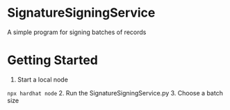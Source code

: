# SignatureSigningService
A simple program for signing batches of records

# Getting Started
1. Start a local node

```npx hardhat node```
2. Run the SignatureSigningService.py
3. Choose a batch size
